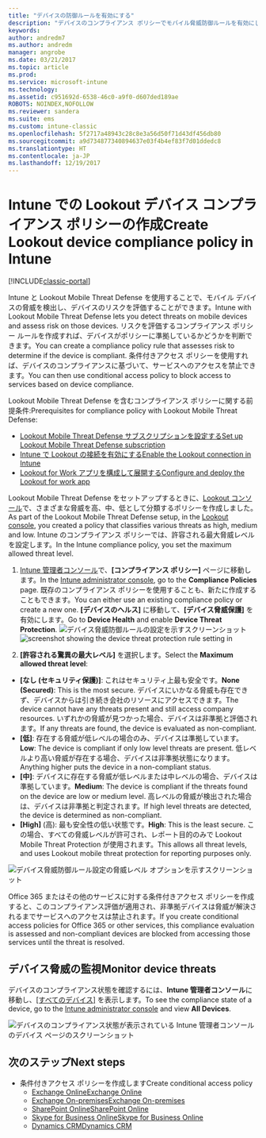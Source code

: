 ```yaml
---
title: "デバイスの防御ルールを有効にする"
description: "デバイスのコンプライアンス ポリシーでモバイル脅威防御ルールを有効にします。"
keywords: 
author: andredm7
ms.author: andredm
manager: angrobe
ms.date: 03/21/2017
ms.topic: article
ms.prod: 
ms.service: microsoft-intune
ms.technology: 
ms.assetid: c951692d-6538-46c0-a9f0-d607ded189ae
ROBOTS: NOINDEX,NOFOLLOW
ms.reviewer: sandera
ms.suite: ems
ms.custom: intune-classic
ms.openlocfilehash: 5f2717a48943c28c8e3a56d50f71d43df456db80
ms.sourcegitcommit: a9d734877340894637e03f4b4ef83f7d01ddedc8
ms.translationtype: HT
ms.contentlocale: ja-JP
ms.lasthandoff: 12/19/2017
---
```

# <a name="create-lookout-device-compliance-policy-in-intune"></a><span data-ttu-id="7b5a2-103">Intune での Lookout デバイス コンプライアンス ポリシーの作成</span><span class="sxs-lookup"><span data-stu-id="7b5a2-103">Create Lookout device compliance policy in Intune</span></span>

[!INCLUDE[classic-portal](../includes/classic-portal.md)]

<span data-ttu-id="7b5a2-104">Intune と Lookout Mobile Threat Defense を使用することで、モバイル デバイスの脅威を検出し、デバイスのリスクを評価することができます。</span><span class="sxs-lookup"><span data-stu-id="7b5a2-104">Intune with Lookout Mobile Threat Defense lets you detect threats on mobile devices and assess risk on those devices.</span></span> <span data-ttu-id="7b5a2-105">リスクを評価するコンプライアンス ポリシー ルールを作成すれば、デバイスがポリシーに準拠しているかどうかを判断できます。</span><span class="sxs-lookup"><span data-stu-id="7b5a2-105">You can create a compliance policy rule that assesses risk to determine if the device is compliant.</span></span> <span data-ttu-id="7b5a2-106">条件付きアクセス ポリシーを使用すれば、デバイスのコンプライアンスに基づいて、サービスへのアクセスを禁止できます。</span><span class="sxs-lookup"><span data-stu-id="7b5a2-106">You can then use conditional access policy to block access to services based on device compliance.</span></span>

<span data-ttu-id="7b5a2-107">Lookout Mobile Threat Defense を含むコンプライアンス ポリシーに関する前提条件:</span><span class="sxs-lookup"><span data-stu-id="7b5a2-107">Prerequisites for compliance policy with Lookout Mobile Threat Defense:</span></span>

- [<span data-ttu-id="7b5a2-108">Lookout Mobile Threat Defense サブスクリプションを設定する</span><span class="sxs-lookup"><span data-stu-id="7b5a2-108">Set up Lookout Mobile Threat Defense subscription</span></span>](setup-your-lookout-mtd-subscription.md)
- [<span data-ttu-id="7b5a2-109">Intune で Lookout の接続を有効にする</span><span class="sxs-lookup"><span data-stu-id="7b5a2-109">Enable the Lookout connection in Intune</span></span>](enable-lookout-mtd-connection.md)
- [<span data-ttu-id="7b5a2-110">Lookout for Work アプリを構成して展開する</span><span class="sxs-lookup"><span data-stu-id="7b5a2-110">Configure and deploy the Lookout for work app</span></span>](configure-deploy-lookout-for-work-app.md)

<span data-ttu-id="7b5a2-111">Lookout Mobile Threat Defense をセットアップするときに、[Lookout コンソール](https://aad.lookout.com)で、さまざまな脅威を高、中、低として分類するポリシーを作成しました。</span><span class="sxs-lookup"><span data-stu-id="7b5a2-111">As part of the Lookout Mobile Threat Defense setup, in the [Lookout console](https://aad.lookout.com), you created a policy that classifies various threats as high, medium and low.</span></span> <span data-ttu-id="7b5a2-112">Intune のコンプライアンス ポリシーでは、許容される最大脅威レベルを設定します。</span><span class="sxs-lookup"><span data-stu-id="7b5a2-112">In the Intune compliance policy, you set the maximum allowed threat level.</span></span>

1. <span data-ttu-id="7b5a2-113">[Intune 管理者コンソール](https://manage.microsoft.com)で、**[コンプライアンス ポリシー]** ページに移動します。</span><span class="sxs-lookup"><span data-stu-id="7b5a2-113">In the [Intune administrator console](https://manage.microsoft.com), go to the **Compliance Policies** page.</span></span> <span data-ttu-id="7b5a2-114">既存のコンプライアンス ポリシーを使用することも、新たに作成することもできます。</span><span class="sxs-lookup"><span data-stu-id="7b5a2-114">You can either use an existing compliance policy or create a new one.</span></span> <span data-ttu-id="7b5a2-115">**[デバイスのヘルス]** に移動して、**[デバイス脅威保護]** を有効にします。</span><span class="sxs-lookup"><span data-stu-id="7b5a2-115">Go to **Device Health** and enable **Device Threat Protection**.</span></span>
  <span data-ttu-id="7b5a2-116">![デバイス脅威防御ルールの設定を示すスクリーンショット ](../media/mtp/mtp-compliance-policy-rule.png)</span><span class="sxs-lookup"><span data-stu-id="7b5a2-116">![screenshot showing the device threat protection rule setting in ](../media/mtp/mtp-compliance-policy-rule.png)</span></span>

2. <span data-ttu-id="7b5a2-117">**[許容される驚異の最大レベル]** を選択します。</span><span class="sxs-lookup"><span data-stu-id="7b5a2-117">Select the **Maximum allowed threat level**:</span></span>
  * <span data-ttu-id="7b5a2-118">**[なし (セキュリティ保護)]**: これはセキュリティ上最も安全です。</span><span class="sxs-lookup"><span data-stu-id="7b5a2-118">**None (Secured)**: This is the most secure.</span></span>  <span data-ttu-id="7b5a2-119">デバイスにいかなる脅威も存在できず、デバイスからは引き続き会社のリソースにアクセスできます。</span><span class="sxs-lookup"><span data-stu-id="7b5a2-119">The device cannot have any threats present and still access company resources.</span></span>  <span data-ttu-id="7b5a2-120">いずれかの脅威が見つかった場合、デバイスは非準拠と評価されます。</span><span class="sxs-lookup"><span data-stu-id="7b5a2-120">If any threats are found, the device is evaluated as non-compliant.</span></span>  
  * <span data-ttu-id="7b5a2-121">**[低]**: 存在する脅威が低レベルの場合のみ、デバイスは準拠しています。</span><span class="sxs-lookup"><span data-stu-id="7b5a2-121">**Low**: The device is compliant if only low level threats are present.</span></span> <span data-ttu-id="7b5a2-122">低レベルより高い脅威が存在する場合、デバイスは非準拠状態になります。</span><span class="sxs-lookup"><span data-stu-id="7b5a2-122">Anything higher puts the device in a non-compliant status.</span></span>
  * <span data-ttu-id="7b5a2-123">**[中]**: デバイスに存在する脅威が低レベルまたは中レベルの場合、デバイスは準拠しています。</span><span class="sxs-lookup"><span data-stu-id="7b5a2-123">**Medium**: The device is compliant if the threats found on the device are low or medium level.</span></span> <span data-ttu-id="7b5a2-124">高レベルの脅威が検出された場合は、デバイスは非準拠と判定されます。</span><span class="sxs-lookup"><span data-stu-id="7b5a2-124">If high level threats are detected, the device is determined as non-compliant.</span></span>
  * <span data-ttu-id="7b5a2-125">**[High]** (高): 最も安全性の低い状態です。</span><span class="sxs-lookup"><span data-stu-id="7b5a2-125">**High**: This is the least secure.</span></span> <span data-ttu-id="7b5a2-126">この場合、すべての脅威レベルが許可され、レポート目的のみで Lookout Mobile Threat Protection が使用されます。</span><span class="sxs-lookup"><span data-stu-id="7b5a2-126">This allows all threat levels, and uses Lookout mobile threat protection for reporting purposes only.</span></span>

![デバイス脅威防御ルール設定の脅威レベル オプションを示すスクリーンショット](../media/mtp/mtp-compliance-policy-setting.png)

<span data-ttu-id="7b5a2-128">Office 365 またはその他のサービスに対する条件付きアクセス ポリシーを作成すると、このコンプライアンス評価が適用され、非準拠デバイスは脅威が解決されるまでサービスへのアクセスは禁止されます。</span><span class="sxs-lookup"><span data-stu-id="7b5a2-128">If you create conditional access policies for Office 365 or other services, this compliance evaluation is assessed and non-compliant devices are blocked from accessing those services until the threat is resolved.</span></span>

## <a name="monitor-device-threats"></a><span data-ttu-id="7b5a2-129">デバイス脅威の監視</span><span class="sxs-lookup"><span data-stu-id="7b5a2-129">Monitor device threats</span></span>
<span data-ttu-id="7b5a2-130">デバイスのコンプライアンス状態を確認するには、**Intune 管理者コンソール**に移動し、[[すべてのデバイス]](https://manage.microsoft.com) を表示します。</span><span class="sxs-lookup"><span data-stu-id="7b5a2-130">To see the compliance state of a device, go to the [Intune administrator console](https://manage.microsoft.com) and view **All Devices**.</span></span>

![デバイスのコンプライアンス状態が表示されている Intune 管理者コンソールのデバイス ページのスクリーンショット](../media/mtp/mtp-device-status-intune-console.png)

## <a name="next-steps"></a><span data-ttu-id="7b5a2-132">次のステップ</span><span class="sxs-lookup"><span data-stu-id="7b5a2-132">Next steps</span></span>
* <span data-ttu-id="7b5a2-133">条件付きアクセス ポリシーを作成します</span><span class="sxs-lookup"><span data-stu-id="7b5a2-133">Create conditional access policy</span></span>
  * [<span data-ttu-id="7b5a2-134">Exchange Online</span><span class="sxs-lookup"><span data-stu-id="7b5a2-134">Exchange Online</span></span>](restrict-access-to-exchange-online-with-microsoft-intune.md)
  * [<span data-ttu-id="7b5a2-135">Exchange On-premises</span><span class="sxs-lookup"><span data-stu-id="7b5a2-135">Exchange On-premises</span></span>](restrict-access-to-exchange-onpremises-with-microsoft-intune.md)
  * [<span data-ttu-id="7b5a2-136">SharePoint Online</span><span class="sxs-lookup"><span data-stu-id="7b5a2-136">SharePoint Online</span></span>](restrict-access-to-sharepoint-online-with-microsoft-intune.md)
  * [<span data-ttu-id="7b5a2-137">Skype for Business Online</span><span class="sxs-lookup"><span data-stu-id="7b5a2-137">Skype for Business Online</span></span>](restrict-access-to-skype-for-business-online-with-microsoft-intune.md)
  * [<span data-ttu-id="7b5a2-138">Dynamics CRM</span><span class="sxs-lookup"><span data-stu-id="7b5a2-138">Dynamics CRM</span></span>](restrict-access-to-dynamics-crm-online-with-microsoft-intune.md)
